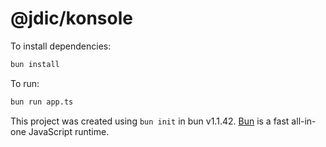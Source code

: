 # @jdic/konsole

To install dependencies:

```bash
bun install
```

To run:

```bash
bun run app.ts
```

This project was created using `bun init` in bun v1.1.42. [Bun](https://bun.sh) is a fast all-in-one JavaScript runtime.

